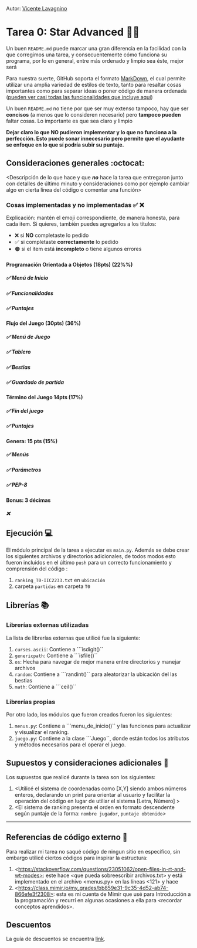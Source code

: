 Autor: [Vicente Lavagnino](https://github.com/VicenteLavagnino)

# Tarea 0: Star Advanced 🚀🌌 


Un buen ```README.md``` puede marcar una gran diferencia en la facilidad con la que corregimos una tarea, y consecuentemente cómo funciona su programa, por lo en general, entre más ordenado y limpio sea éste, mejor será 

Para nuestra suerte, GitHub soporta el formato [MarkDown](https://es.wikipedia.org/wiki/Markdown), el cual permite utilizar una amplia variedad de estilos de texto, tanto para resaltar cosas importantes como para separar ideas o poner código de manera ordenada ([pueden ver casi todas las funcionalidades que incluye aquí](https://github.com/adam-p/markdown-here/wiki/Markdown-Cheatsheet))

Un buen ```README.md``` no tiene por que ser muy extenso tampoco, hay que ser **concisos** (a menos que lo consideren necesario) pero **tampoco pueden** faltar cosas. Lo importante es que sea claro y limpio 

**Dejar claro lo que NO pudieron implementar y lo que no funciona a la perfección. Esto puede sonar innecesario pero permite que el ayudante se enfoque en lo que sí podría subir su puntaje.**

## Consideraciones generales :octocat:

<Descripción de lo que hace y que **_no_** hace la tarea que entregaron junto
con detalles de último minuto y consideraciones como por ejemplo cambiar algo
en cierta línea del código o comentar una función>

### Cosas implementadas y no implementadas :white_check_mark: :x:

Explicación: mantén el emoji correspondiente, de manera honesta, para cada item. Si quieres, también puedes agregarlos a los títulos:
- ❌ si **NO** completaste lo pedido
- ✅ si completaste **correctamente** lo pedido
- 🟠 si el item está **incompleto** o tiene algunos errores
#### Programación Orientada a Objetos (18pts) (22%%)
##### ✅ Menú de Inicio
##### ✅ Funcionalidades		
##### ✅ Puntajes
#### Flujo del Juego (30pts) (36%) 
##### ✅ Menú de Juego
##### ✅ Tablero		
##### ✅ Bestias	
##### ✅ Guardado de partida		
#### Término del Juego 14pts (17%)
##### ✅ Fin del juego	
##### ✅ Puntajes	
#### Genera: 15 pts (15%)
##### ✅ Menús
##### ✅ Parámetros
##### ✅ PEP-8

#### Bonus: 3 décimas
##### ❌

## Ejecución :computer:
El módulo principal de la tarea a ejecutar es  ```main.py```. Además se debe crear los siguientes archivos y directorios adicionales, de todos modos esto fueron incluidos en el último ```push``` para un correcto funcionamiento y comprensión del código :

1. ```ranking_T0-IIC2233.txt``` en ```ubicación```
2. carpeta ```partidas``` en carpeta ```T0```



## Librerías :books:
### Librerías externas utilizadas
La lista de librerías externas que utilicé fue la siguiente:

1. ```curses.ascii```: Contiene a ```isdigit()``
2. ```genericpath```: Contiene a ```isfile()``
3. ```os```: Hecha para navegar de mejor manera entre directorios y manejar archivos
4. ```random```: Contiene a ```randint()`` para aleatorizar la ubicación del las bestias
5. ```math```: Contiene a ```ceil()``

### Librerías propias
Por otro lado, los módulos que fueron creados fueron los siguientes:

1. ```menus.py```: Contiene a ```menu_de_inicio()`` y las funciones para actualizar y visualizar el ranking.
2. ```juego.py```: Contiene a la clase ```Juego``, donde están todos los atributos y métodos necesarios para el operar el juego.


## Supuestos y consideraciones adicionales :thinking:
Los supuestos que realicé durante la tarea son los siguientes:

1. <Utilicé el sistema de coordenadas como [X,Y] siendo ambos números enteros, declarando un print para orientar al usuario y facilitar la operación del código en lugar de utiliar el sistema [Letra, Número] > 
2. <El sistema de ranking presenta el orden en formato descendente según puntaje de la forma: ```nombre jugador```, ```puntaje obtenido```>



-------


## Referencias de código externo :book:

Para realizar mi tarea no saqué código de ningun sitio en específico, sin embargo utilicé ciertos códigos para inspirar la estructura:
1. \<https://stackoverflow.com/questions/23051062/open-files-in-rt-and-wt-modes>: este hace \<que pueda sobreescribir archivos.txt> y está implementado en el archivo <menus.py> en las líneas <121> y hace <que pueda sobre escribir>
2. \<https://class.mimir.io/my_grades/bb859e31-9c35-4d52-ab74-866efe3f2308>: esta es mi cuenta de Mimir que usé para Introducción a la programación y recurrí en algunas ocasiones a ella para \<recordar conceptos aprendidos>.



## Descuentos
La guía de descuentos se encuentra [link](https://github.com/IIC2233/Syllabus/blob/master/Tareas/Descuentos.md).
